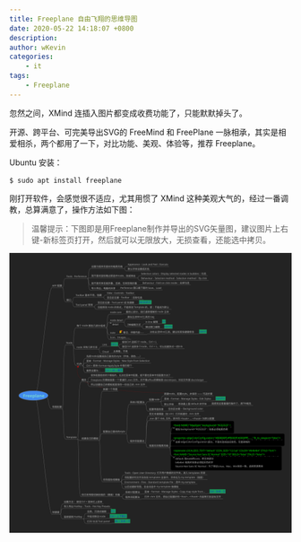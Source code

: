 ```yaml
---
title: Freeplane 自由飞翔的思维导图
date: 2020-05-22 14:18:07 +0800
description: 
author: wKevin
categories: 
    - it
tags:
    - Freeplane
---
```


忽然之间，XMind 连插入图片都变成收费功能了，只能默默掉头了。

开源、跨平台、可完美导出SVG的 FreeMind 和 FreePlane 一脉相承，其实是相爱相杀，两个都用了一下，对比功能、美观、体验等，推荐 Freeplane。

Ubuntu 安装：

```
$ sudo apt install freeplane
```

刚打开软件，会感觉很不适应，尤其用惯了 XMind 这种美观大气的，经过一番调教，总算满意了，操作方法如下图：

>温馨提示：下图即是用Freeplane制作并导出的SVG矢量图，建议图片上右键-新标签页打开，然后就可以无限放大，无损查看，还能选中拷贝。

![](/images/posts/2020-05-22-freeplane/Freeplane.svg)
